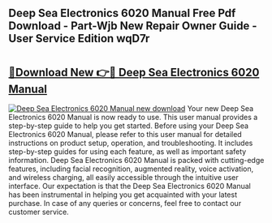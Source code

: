 ## Deep Sea Electronics 6020 Manual Free Pdf Download - Part-Wjb New Repair Owner Guide - User Service Edition wqD7r

# <h2><a href="http://bc1504.oget.top/?id=Deep+Sea+Electronics+6020+Manual">🔗Download New 👉🔴 Deep Sea Electronics 6020 Manual</a></h2>

[![Deep Sea Electronics 6020 Manual new download](https://i.imgur.com/5g1atiW.png)](http://bc1504.oget.top/?id=Deep+Sea+Electronics+6020+Manual)
Your new Deep Sea Electronics 6020 Manual is now ready to use. This user manual provides a step-by-step guide to help you get started. Before using your Deep Sea Electronics 6020 Manual, please refer to this user manual for detailed instructions on product setup, operation, and troubleshooting. It includes step-by-step guides for using each feature, as well as important safety information. Deep Sea Electronics 6020 Manual is packed with cutting-edge features, including facial recognition, augmented reality, voice activation, and wireless charging, all easily accessible through the intuitive user interface. Our expectation is that the Deep Sea Electronics 6020 Manual has been instrumental in helping you get acquainted with your latest purchase. In case of any queries or concerns, feel free to contact our customer service.
